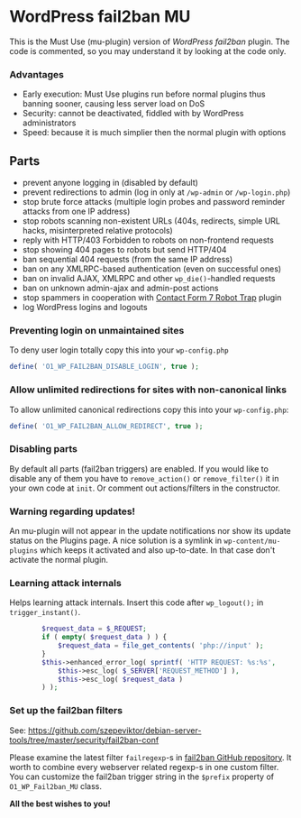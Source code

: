 # WordPress fail2ban MU

This is the Must Use (mu-plugin) version of *WordPress fail2ban* plugin.
The code is commented, so you may understand it by looking at the code only.

### Advantages

- Early execution: Must Use plugins run before normal plugins thus banning sooner, causing less server load on DoS
- Security: cannot be deactivated, fiddled with by WordPress administrators
- Speed: because it is much simplier then the normal plugin with options

## Parts

- prevent anyone logging in (disabled by default)
- prevent redirections to admin (log in only at `/wp-admin` or `/wp-login.php`)
- stop brute force attacks (multiple login probes and password reminder attacks from one IP address)
- stop robots scanning non-existent URLs (404s, redirects, simple URL hacks, misinterpreted relative protocols)
- reply with HTTP/403 Forbidden to robots on non-frontend requests
- stop showing 404 pages to robots but send HTTP/404
- ban sequential 404 requests (from the same IP address)
- ban on any XMLRPC-based authentication (even on successful ones)
- ban on invalid AJAX, XMLRPC and other `wp_die()`-handled requests
- ban on unknown admin-ajax and admin-post actions
- stop spammers in cooperation with [Contact Form 7 Robot Trap](https://github.com/szepeviktor/wordpress-plugin-construction/tree/master/contact-form-7-robot-trap) plugin
- log WordPress logins and logouts

### Preventing login on unmaintained sites

To deny user login totally copy this into your `wp-config.php`

```php
define( 'O1_WP_FAIL2BAN_DISABLE_LOGIN', true );
```

### Allow unlimited redirections for sites with non-canonical links

To allow unlimited canonical redirections copy this into your `wp-config.php`:

```php
define( 'O1_WP_FAIL2BAN_ALLOW_REDIRECT', true );
```

### Disabling parts

By default all parts (fail2ban triggers) are enabled. If you would like to disable any of them
you have to `remove_action()` or `remove_filter()` it in your own code at `init`.
Or comment out actions/filters in the constructor.

### Warning regarding updates!

An mu-plugin will not appear in the update notifications nor show its update status on the Plugins page.
A nice solution is a symlink in `wp-content/mu-plugins` which keeps it activated and also up-to-date.
In that case don't activate the normal plugin.

### Learning attack internals

Helps learning attack internals. Insert this code after `wp_logout();` in `trigger_instant()`.

```php
        $request_data = $_REQUEST;
        if ( empty( $request_data ) ) {
            $request_data = file_get_contents( 'php://input' );
        }
        $this->enhanced_error_log( sprintf( 'HTTP REQUEST: %s:%s',
            $this->esc_log( $_SERVER['REQUEST_METHOD'] ),
            $this->esc_log( $request_data )
        ) );
```

### Set up the fail2ban filters

See: https://github.com/szepeviktor/debian-server-tools/tree/master/security/fail2ban-conf

Please examine the latest filter `failregexp`-s in
[fail2ban GitHub repository](https://github.com/fail2ban/fail2ban/blob/master/config/filter.d).
It worth to combine every webserver related regexp-s in one custom filter.
You can customize the fail2ban trigger string in the `$prefix` property of `O1_WP_Fail2ban_MU` class.

**All the best wishes to you!**
